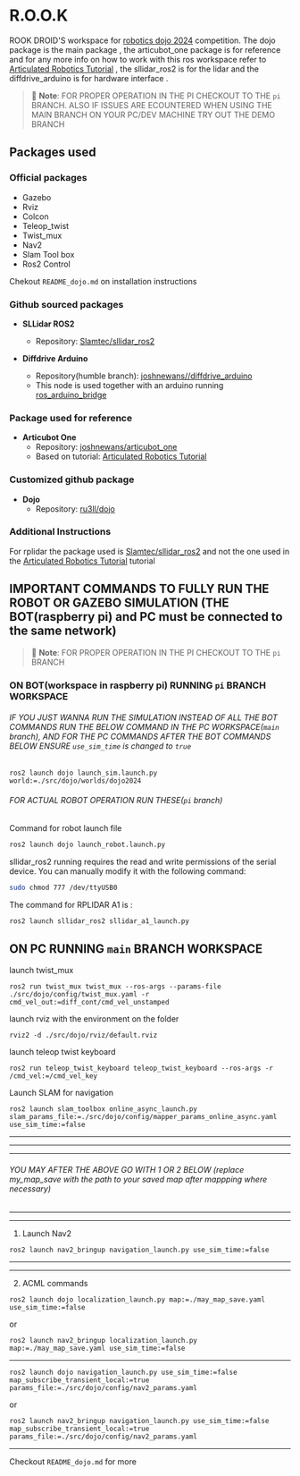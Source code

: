 # R.O.O.K
ROOK DROID'S workspace for [robotics dojo 2024](https://roboticsdojo.github.io/) competition. The dojo package is the main package , the articubot_one package is for reference and for any more info on how to work with this ros workspace refer to [Articulated Robotics Tutorial](https://articulatedrobotics.xyz/tutorials) , the sllidar_ros2 is for the lidar and the diffdrive_arduino is for hardware interface .


> 📝 **Note**: FOR PROPER OPERATION IN THE PI CHECKOUT TO THE `pi` BRANCH. ALSO IF ISSUES ARE ECOUNTERED WHEN USING THE MAIN BRANCH ON YOUR PC/DEV MACHINE TRY OUT THE DEMO BRANCH

## Packages used

### Official packages
- Gazebo
- Rviz
- Colcon
- Teleop_twist
- Twist_mux
- Nav2
- Slam Tool box
- Ros2 Control

Chekout `README_dojo.md` on installation instructions

### Github sourced packages

- **SLLidar ROS2**
  - Repository: [Slamtec/sllidar_ros2](https://github.com/Slamtec/sllidar_ros2.git)

- **Diffdrive Arduino**
  - Repository(humble branch): [joshnewans//diffdrive_arduino](https://github.com/joshnewans/diffdrive_arduino.git)
  - This node is used together with an arduino running [ros_arduino_bridge](https://github.com/joshnewans/ros_arduino_bridge.git)



### Package used for reference

- **Articubot One**
  - Repository: [joshnewans/articubot_one](https://github.com/joshnewans/articubot_one.git)
  - Based on tutorial: [Articulated Robotics Tutorial](https://articulatedrobotics.xyz/tutorials)

### Customized github package

- **Dojo**
  - Repository: [ru3ll/dojo](https://github.com/ru3ll/dojo.git)


### Additional Instructions
 For rplidar the package used is [Slamtec/sllidar_ros2](https://github.com/Slamtec/sllidar_ros2.git) and not the one used in the [Articulated Robotics Tutorial](https://articulatedrobotics.xyz/tutorials) tutorial








## IMPORTANT COMMANDS TO FULLY RUN THE ROBOT OR GAZEBO SIMULATION (THE BOT(raspberry pi) and PC must be connected to the same network)
> 📝 **Note**: FOR PROPER OPERATION IN THE PI CHECKOUT TO THE `pi` BRANCH

### ON BOT(workspace in raspberry pi) RUNNING `pi` BRANCH WORKSPACE

###### IF YOU JUST WANNA RUN THE SIMULATION INSTEAD OF ALL THE BOT COMMANDS RUN THE BELOW COMMAND IN THE PC WORKSPACE(`main` branch), AND FOR THE PC COMMANDS AFTER THE BOT COMMANDS BELOW ENSURE `use_sim_time` is changed to `true`

```
ros2 launch dojo launch_sim.launch.py world:=./src/dojo/worlds/dojo2024
```

###### FOR ACTUAL ROBOT OPERATION RUN THESE(`pi` branch)

Command for robot launch file

```bash
ros2 launch dojo launch_robot.launch.py
```

sllidar_ros2 running requires the read and write permissions of the serial device.
You can manually modify it with the following command:

```bash
sudo chmod 777 /dev/ttyUSB0
```

The command for RPLIDAR A1 is :

```bash
ros2 launch sllidar_ros2 sllidar_a1_launch.py
```

## ON PC RUNNING `main` BRANCH WORKSPACE
launch twist_mux
```
ros2 run twist_mux twist_mux --ros-args --params-file ./src/dojo/config/twist_mux.yaml -r cmd_vel_out:=diff_cont/cmd_vel_unstamped
```

launch rviz with the environment on the folder

```
rviz2 -d ./src/dojo/rviz/default.rviz
```


launch teleop twist keyboard
```
ros2 run teleop_twist_keyboard teleop_twist_keyboard --ros-args -r /cmd_vel:=/cmd_vel_key
```

<!-- Teleop Twist with topic remap
```
ros2 run teleop_twist_keyboard teleop_twist_keyboard --ros-args -r /cmd_vel:=/diff_cont/cmd_vel_unstamped
``` -->

Launch SLAM for navigation
```
ros2 launch slam_toolbox online_async_launch.py slam_params_file:=./src/dojo/config/mapper_params_online_async.yaml use_sim_time:=false
```
----
----
----

###### YOU MAY AFTER THE ABOVE GO WITH 1 OR 2 BELOW  (replace my_map_save with the path to your saved map after mappping where necessary)

-----
----
1. Launch Nav2

```
ros2 launch nav2_bringup navigation_launch.py use_sim_time:=false
```

-----------------------------
------------------------

2. ACML commands

```
ros2 launch dojo localization_launch.py map:=./may_map_save.yaml use_sim_time:=false
```
or
```
ros2 launch nav2_bringup localization_launch.py map:=./may_map_save.yaml use_sim_time:=false
``` 

------------------


```
ros2 launch dojo navigation_launch.py use_sim_time:=false map_subscribe_transient_local:=true params_file:=./src/dojo/config/nav2_params.yaml
```

or

```
ros2 launch nav2_bringup navigation_launch.py use_sim_time:=false map_subscribe_transient_local:=true params_file:=./src/dojo/config/nav2_params.yaml
```

---------
Checkout `README_dojo.md` for more
